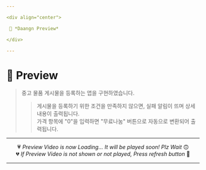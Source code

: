 ```yaml
---

<div align="center">

 💛 *Daangn Preview*

</div>

---
```


# 📱 Preview

> 중고 물품 게시물을 등록하는 앱을 구현하였습니다.  
> > 게시물을 등록하기 위한 조건을 만족하지 않으면, 실패 알림이 뜨며 상세 내용이 출력됩니다.  
> > 가격 항목에 "0"을 입력하면 "무료나눔" 버튼으로 자동으로 변환되어 출력됩니다.  

---

<div align="center">

💗 *Preview Video is now Loading... It will be played soon! Plz Wait* 🙃  
💔 *If Preview Video is not shown or not played, Press refresh button* 🫥

</div>

---